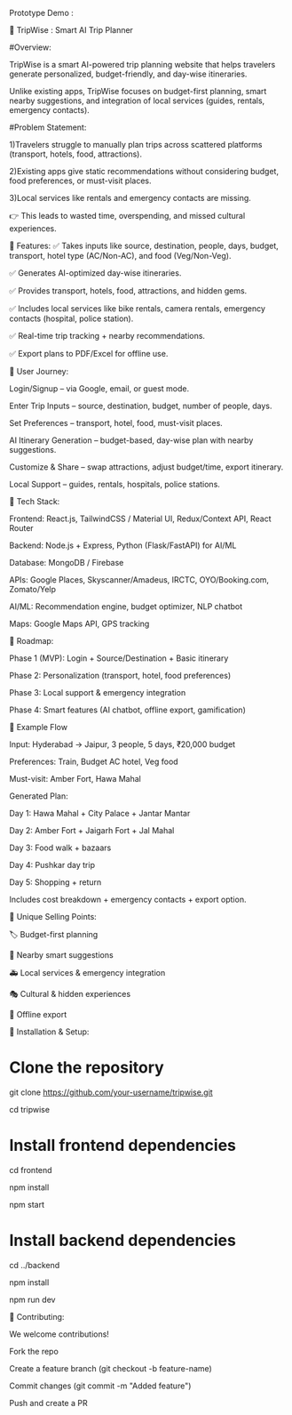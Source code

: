 Prototype Demo :

🛫 TripWise : Smart AI Trip Planner

#Overview:

TripWise is a smart AI-powered trip planning website that helps travelers generate personalized, budget-friendly, and day-wise itineraries.

Unlike existing apps, TripWise focuses on budget-first planning, smart nearby suggestions, and integration of local services (guides, rentals, emergency contacts).

#Problem Statement:

1)Travelers struggle to manually plan trips across scattered platforms (transport, hotels, food, attractions).

2)Existing apps give static recommendations without considering budget, food preferences, or must-visit places.

3)Local services like rentals and emergency contacts are missing.

👉 This leads to wasted time, overspending, and missed cultural experiences.

🔹 Features:
✅ Takes inputs like source, destination, people, days, budget, transport, hotel type (AC/Non-AC), and food (Veg/Non-Veg).

✅ Generates AI-optimized day-wise itineraries.

✅ Provides transport, hotels, food, attractions, and hidden gems.

✅ Includes local services like bike rentals, camera rentals, emergency contacts (hospital, police station).

✅ Real-time trip tracking + nearby recommendations.

✅ Export plans to PDF/Excel for offline use.

🔹 User Journey:

Login/Signup – via Google, email, or guest mode.

Enter Trip Inputs – source, destination, budget, number of people, days.

Set Preferences – transport, hotel, food, must-visit places.

AI Itinerary Generation – budget-based, day-wise plan with nearby suggestions.

Customize & Share – swap attractions, adjust budget/time, export itinerary.

Local Support – guides, rentals, hospitals, police stations.

🔹 Tech Stack:

Frontend: React.js, TailwindCSS / Material UI, Redux/Context API, React Router

Backend: Node.js + Express, Python (Flask/FastAPI) for AI/ML

Database: MongoDB / Firebase

APIs: Google Places, Skyscanner/Amadeus, IRCTC, OYO/Booking.com, Zomato/Yelp

AI/ML: Recommendation engine, budget optimizer, NLP chatbot

Maps: Google Maps API, GPS tracking

🔹 Roadmap:

Phase 1 (MVP): Login + Source/Destination + Basic itinerary

Phase 2: Personalization (transport, hotel, food preferences)

Phase 3: Local support & emergency integration

Phase 4: Smart features (AI chatbot, offline export, gamification)

🔹 Example Flow

Input: Hyderabad → Jaipur, 3 people, 5 days, ₹20,000 budget

Preferences: Train, Budget AC hotel, Veg food

Must-visit: Amber Fort, Hawa Mahal

Generated Plan:

Day 1: Hawa Mahal + City Palace + Jantar Mantar

Day 2: Amber Fort + Jaigarh Fort + Jal Mahal

Day 3: Food walk + bazaars

Day 4: Pushkar day trip

Day 5: Shopping + return

Includes cost breakdown + emergency contacts + export option.

🔹 Unique Selling Points:

🏷️ Budget-first planning

📍 Nearby smart suggestions

🚑 Local services & emergency integration

🎭 Cultural & hidden experiences

📄 Offline export

🔹 Installation & Setup:

# Clone the repository
git clone https://github.com/your-username/tripwise.git

cd tripwise

# Install frontend dependencies
cd frontend

npm install

npm start

# Install backend dependencies
cd ../backend

npm install

npm run dev

🔹 Contributing:

We welcome contributions!

Fork the repo

Create a feature branch (git checkout -b feature-name)

Commit changes (git commit -m "Added feature")

Push and create a PR
